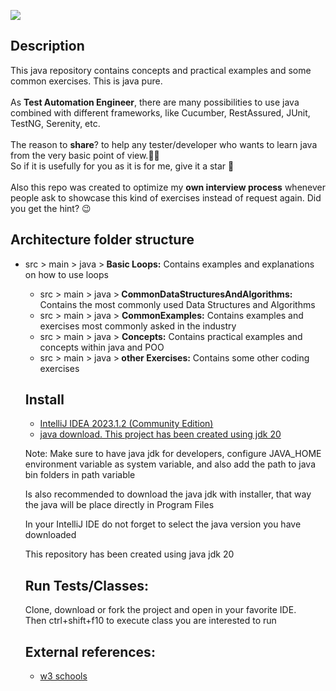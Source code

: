 ![](https://github.com/aisabel/Java-ExcercisesAndConcepts/workflows/JavaCIwithMaven/badge.svg)
<h2>Description</h2>
<p align="justified">This java repository contains concepts and practical examples and some common exercises. This is java pure.</br></br>
As <b>Test Automation Engineer</b>, there are many possibilities to use java combined with different frameworks, like Cucumber, RestAssured, JUnit, TestNG, Serenity, etc.</br></br>
  The reason to <b>share</b>? to help any tester/developer who wants to learn java from the very basic point of view.👩‍🏫 </br>
  So if it is usefully for you as it is for me, give it a star 🌟 </br></br>
  Also this repo was created to optimize my <b>own interview process</b> whenever people ask to showcase this kind of exercises
  instead of request again.  Did you get the hint? 😉  </br></p>

  <h2>Architecture folder structure</h2>
<ul><li>src > main > java ><b> Basic Loops:</b> Contains examples and explanations on how to use loops</li>
<ul><li>src > main > java ><b> CommonDataStructuresAndAlgorithms:</b> Contains the most commonly used Data Structures and Algorithms</li>
<li> src > main > java > <b>CommonExamples:</b> Contains examples and exercises most commonly asked in the industry</li>
<li> src > main > java > <b>Concepts:</b> Contains practical examples and concepts within java and POO</li>
<li>src > main > java ><b> other Exercises:</b> Contains some other coding exercises</li>
</ul>

<h2>Install</h2>
<ul><li><a href="https://www.jetbrains.com/idea/promo/?source=google&medium=cpc&campaign=9736965250&term=intellij%20idea&content=602143185826&gad=1&gclid=Cj0KCQjw7uSkBhDGARIsAMCZNJuE3WwSWnz_7kPysIMQC9JP2l7TWHNVUCyiX5mxDnYno_XwY4w9ViEaAiPqEALw_wcB">IntelliJ IDEA 2023.1.2 (Community Edition)</a></li>
<li><a href="https://www.java.com/en/download/">java download. This project has been created using jdk 20</a></li></ul>

<p>Note: Make sure to have java jdk for developers, configure JAVA_HOME environment variable as system variable, and also add the path to java bin folders in path variable</p>
<p>Is also recommended to download the java jdk with installer, that way the java will be place directly in Program Files</p>
<p>In your IntelliJ IDE do not forget to select the java version you have downloaded</p>
<p>This repository has been created using java jdk 20</p>

<h2>Run Tests/Classes: </h2>
<p>Clone, download or fork the project and open in your favorite IDE.</br>
Then ctrl+shift+f10 to execute class you are interested to run</br></p>

<h2>External references: </h2>
<ul><li><a href="https://www.w3schools.com/java/default.asp">w3 schools</a></li></ul>
